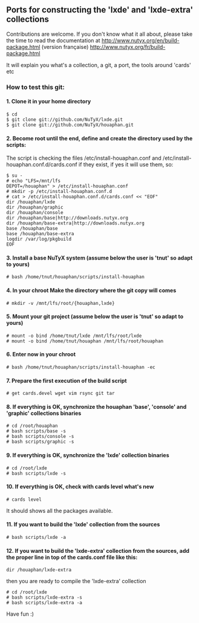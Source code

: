## Ports for constructing the 'lxde' and 'lxde-extra' collections

Contributions are welcome. If you don't know what it all about, please take the time to read the documentation at
http://www.nutyx.org/en/build-package.html
(version française)
http://www.nutyx.org/fr/build-package.html

It will explain you what's a collection, a git, a port, the tools around 'cards' etc

### How to test this git:

#### 1. Clone it in your home directory

    $ cd
    $ git clone git://github.com/NuTyX/lxde.git
    $ git clone git://github.com/NuTyX/houaphan.git

#### 2. Become root until the end, define and create the directory used by the scripts:

 The script is checking the files /etc/install-houaphan.conf and /etc/install-houaphan.conf.d/cards.conf if they exist, if yes it will use them, so:

    $ su -
    # echo "LFS=/mnt/lfs
    DEPOT=/houaphan" > /etc/install-houaphan.conf
    # mkdir -p /etc/install-houaphan.conf.d
    # cat > /etc/install-houaphan.conf.d/cards.conf << "EOF"
    dir /houaphan/lxde
    dir /houaphan/graphic
    dir /houaphan/console
    dir /houaphan/base|http://downloads.nutyx.org
    dir /houaphan/base-extra|http://downloads.nutyx.org
    base /houaphan/base
    base /houaphan/base-extra
    logdir /var/log/pkgbuild
    EOF

#### 3. Install a base NuTyX system (assume below the user is 'tnut' so adapt to yours)

    # bash /home/tnut/houaphan/scripts/install-houaphan

#### 4. In your chroot Make the directory where the git copy will comes

    # mkdir -v /mnt/lfs/root/{houaphan,lxde}

#### 5. Mount your git project (assume below the user is 'tnut' so adapt to yours)

    # mount -o bind /home/tnut/lxde /mnt/lfs/root/lxde
    # mount -o bind /home/tnut/houaphan /mnt/lfs/root/houaphan

#### 6. Enter now in your chroot

    # bash /home/tnut/houaphan/scripts/install-houaphan -ec

#### 7. Prepare the first execution of the build script

    # get cards.devel wget vim rsync git tar
 
#### 8. If everything is OK, synchronize the  houaphan 'base', 'console' and 'graphic' collections binaries

    # cd /root/houaphan
    # bash scripts/base -s
    # bash scripts/console -s
    # bash scripts/graphic -s
    
#### 9. If everything is OK, synchronize the 'lxde' collection binaries 

    # cd /root/lxde
    # bash scripts/lxde -s

#### 10. If everything is OK, check with cards level what's new

    # cards level

 It should shows all the packages available.

#### 11. If you want to build the 'lxde' collection from the sources

    # bash scripts/lxde -a

#### 12. If you want to build the 'lxde-extra' collection from the sources, add the proper line in top of the cards.conf file like this:

    dir /houaphan/lxde-extra

 then you are ready to compile the 'lxde-extra' collection

    # cd /root/lxde
    # bash scripts/lxde-extra -s
    # bash scripts/lxde-extra -a 

Have fun :)
